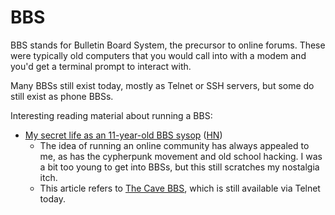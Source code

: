 # BBS

BBS stands for Bulletin Board System, the precursor to online forums. These were
typically old computers that you would call into with a modem and you'd get a
terminal prompt to interact with.

Many BBSs still exist today, mostly as Telnet or SSH servers, but some do still
exist as phone BBSs.

Interesting reading material about running a BBS:

- [My secret life as an 11-year-old BBS sysop](https://arstechnica.com/information-technology/2022/12/my-secret-life-as-an-11-year-old-bbs-sysop/)
  ([HN](https://news.ycombinator.com/item?id=33856942))
  - The idea of running an online community has always appealed to me, as has
    the cypherpunk movement and old school hacking. I was a bit too young to get
    into BBSs, but this still scratches my nostalgia itch.
  - This article refers to [The Cave BBS](https://cavebbs.com/), which is still
    available via Telnet today.
